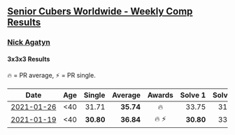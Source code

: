 <style>table {white-space: nowrap;}</style>

## [Senior Cubers Worldwide - Weekly Comp Results](/scw-comp/results/)
### [Nick Agatyn](README.md)
#### 3x3x3 Results

<span style="white-space: nowrap;">🔥 = PR average</span>, <span style="white-space: nowrap;">⚡ = PR single</span>.

| Date | Age | Single | Average | Awards | Solve 1 | Solve 2 | Solve 3 | Solve 4 | Solve 5 | Video |
| :--: | :--: | --: | --: | :--: | --: | --: | --: | --: | --: | :-- |
| [2021-01-26](../../results/2021-01-26/333.md) | <40 | 31.71 | **35.74** | 🔥 | 33.75 | 31.71 | 37.88 | 39.59 | 35.59 | [Desktop](https://www.facebook.com/757743227/videos/10160923483913228) / [Mobile](https://m.facebook.com/757743227/videos/10160923483913228) |
| [2021-01-19](../../results/2021-01-19/333.md) | <40 | **30.80** | **36.84** | 🔥 ⚡ | **30.80** | 33.62 | 41.00 | 37.69 | 39.20 | [Desktop](https://www.facebook.com/757743227/videos/10160878473693228) / [Mobile](https://m.facebook.com/757743227/videos/10160878473693228) |


<!-- Global site tag (gtag.js) - Google Analytics -->
<script async src="https://www.googletagmanager.com/gtag/js?id=UA-86348435-3"></script>
<script>window.dataLayer = window.dataLayer || []; function gtag() {dataLayer.push(arguments);} gtag('js', new Date()); gtag('config', 'UA-86348435-3');</script>
